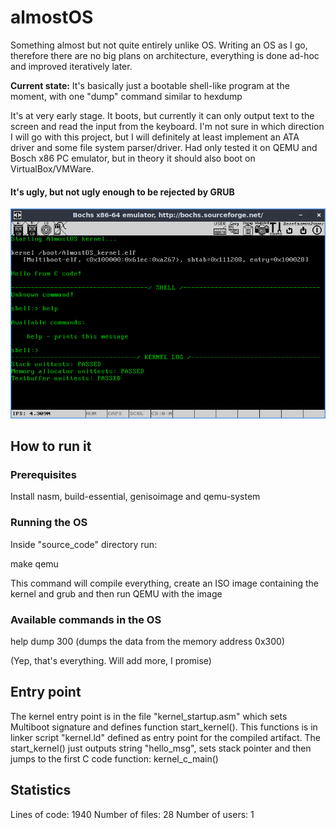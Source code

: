 # almostOS
Something almost but not quite entirely unlike OS. Writing an OS as I go, therefore there are no big plans on architecture, everything is done ad-hoc and improved iteratively later.

**Current state:** It's basically just a bootable shell-like program at the moment, with one "dump" command similar to hexdump

It's at very early stage. It boots, but currently it can only output text to the screen and read the input from the keyboard. I'm not sure in which direction I will go with this project, but I will definitely at least implement an ATA driver and some file system parser/driver. Had only tested it on QEMU and Bosch x86 PC emulator, but in theory it should also boot on VirtualBox/VMWare.

#### It's ugly, but not ugly enough to be rejected by GRUB
![almostOS](/almostOS.png?raw=true "almostOS")

## How to run it

### Prerequisites
Install nasm, build-essential, genisoimage and qemu-system

### Running the OS
Inside "source_code" directory run:

make qemu

This command will compile everything, create an ISO image containing the kernel and grub and then run QEMU with the image

### Available commands in the OS

help
dump 300  (dumps the data from the memory address 0x300)

(Yep, that's everything. Will add more, I promise)

## Entry point

The kernel entry point is in the file "kernel_startup.asm" which sets Multiboot signature and defines function start_kernel(). This functions is in linker script "kernel.ld" defined as entry point for the compiled artifact. The start_kernel() just outputs string "hello_msg", sets stack pointer and then jumps to the first C code function: kernel_c_main()

## Statistics

Lines of code:   1940
Number of files:   28
Number of users:    1
